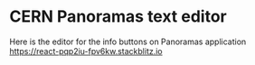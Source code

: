 # CERN Panoramas text editor

Here is the editor for the info buttons on Panoramas application
https://react-pqp2iu-fpv6kw.stackblitz.io